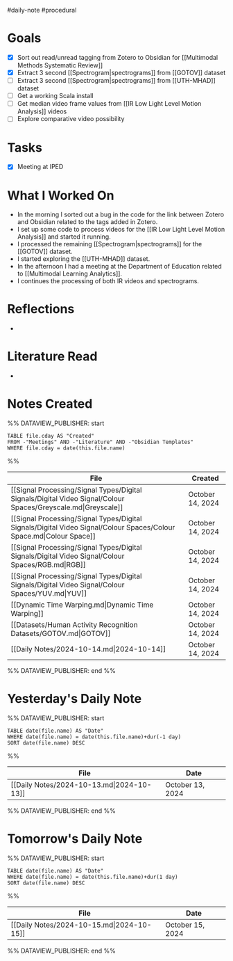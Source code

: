 #daily-note #procedural 

# Goals

- [x] Sort out read/unread tagging from Zotero to Obsidian for [[Multimodal Methods Systematic Review]]
- [x] Extract 3 second [[Spectrogram|spectrograms]] from [[GOTOV]] dataset
- [ ] Extract 3 second [[Spectrogram|spectrograms]] from [[UTH-MHAD]] dataset
- [ ] Get a working Scala install
- [ ] Get median video frame values from [[IR Low Light Level Motion Analysis]] videos
- [ ] Explore comparative video possibility

# Tasks

- [x] Meeting at IPED

# What I Worked On

- In the morning I sorted out a bug in the code for the link between Zotero and Obsidian related to the tags added in Zotero.
- I set up some code to process videos for the [[IR Low Light Level Motion Analysis]] and started it running.
- I processed the remaining [[Spectrogram|spectrograms]] for the [[GOTOV]] dataset.
- I started exploring the [[UTH-MHAD]] dataset.
- In the afternoon I had a meeting at the Department of Education related to [[Multimodal Learning Analytics]].
- I continues the processing of both IR videos and spectrograms.

# Reflections

- 

# Literature Read

- 

# Notes Created


%% DATAVIEW_PUBLISHER: start
```dataview
TABLE file.cday AS "Created"
FROM -"Meetings" AND -"Literature" AND -"Obsidian Templates"
WHERE file.cday = date(this.file.name)
```
%%

| File                                                                                                                | Created          |
| ------------------------------------------------------------------------------------------------------------------- | ---------------- |
| [[Signal Processing/Signal Types/Digital Signals/Digital Video Signal/Colour Spaces/Greyscale.md\|Greyscale]]       | October 14, 2024 |
| [[Signal Processing/Signal Types/Digital Signals/Digital Video Signal/Colour Spaces/Colour Space.md\|Colour Space]] | October 14, 2024 |
| [[Signal Processing/Signal Types/Digital Signals/Digital Video Signal/Colour Spaces/RGB.md\|RGB]]                   | October 14, 2024 |
| [[Signal Processing/Signal Types/Digital Signals/Digital Video Signal/Colour Spaces/YUV.md\|YUV]]                   | October 14, 2024 |
| [[Dynamic Time Warping.md\|Dynamic Time Warping]]                                                                   | October 14, 2024 |
| [[Datasets/Human Activity Recognition Datasets/GOTOV.md\|GOTOV]]                                                    | October 14, 2024 |
| [[Daily Notes/2024-10-14.md\|2024-10-14]]                                                                           | October 14, 2024 |

%% DATAVIEW_PUBLISHER: end %%

# Yesterday's Daily Note

%% DATAVIEW_PUBLISHER: start
```dataview
TABLE date(file.name) AS "Date"
WHERE date(file.name) = date(this.file.name)+dur(-1 day)
SORT date(file.name) DESC
```
%%

| File                                      | Date             |
| ----------------------------------------- | ---------------- |
| [[Daily Notes/2024-10-13.md\|2024-10-13]] | October 13, 2024 |

%% DATAVIEW_PUBLISHER: end %%
# Tomorrow's Daily Note

%% DATAVIEW_PUBLISHER: start
```dataview
TABLE date(file.name) AS "Date"
WHERE date(file.name) = date(this.file.name)+dur(1 day)
SORT date(file.name) DESC
```
%%

| File                                      | Date             |
| ----------------------------------------- | ---------------- |
| [[Daily Notes/2024-10-15.md\|2024-10-15]] | October 15, 2024 |

%% DATAVIEW_PUBLISHER: end %%


